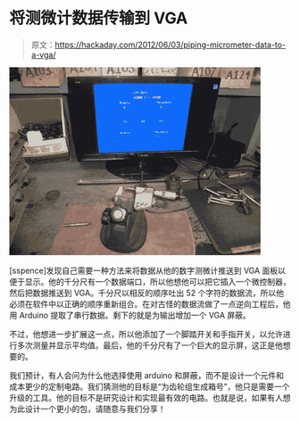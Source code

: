 # 将测微计数据传输到 VGA

> 原文：<https://hackaday.com/2012/06/03/piping-micrometer-data-to-a-vga/>

![](img/5b487cf58c3a2d4dc0ea1a2f36f2ad91.png "Interfacing-a-Digital-Micrometer-to-a-Microcontrol")

[sspence]发现自己需要一种方法来将数据从他的数字测微计推送到 VGA 面板以便于显示。他的千分尺有一个数据端口，所以他想他可以把它插入一个微控制器，然后把数据推送到 VGA。千分尺以相反的顺序吐出 52 个字符的数据流，所以他必须在软件中以正确的顺序重新组合。在对古怪的数据流做了一点逆向工程后，他用 Arduino 提取了串行数据。剩下的就是为输出增加一个 VGA 屏蔽。

不过，他想进一步扩展这一点，所以他添加了一个脚踏开关和手指开关，以允许进行多次测量并显示平均值。最后，他的千分尺有了一个巨大的显示屏，这正是他想要的。

我们预计，有人会问为什么他选择使用 arduino 和屏蔽，而不是设计一个元件和成本更少的定制电路。我们猜测他的目标是“为齿轮组生成箱号”，他只是需要一个升级的工具。他的目标不是研究设计和实现最有效的电路。也就是说，如果有人想为此设计一个更小的包，请随意与我们分享！
